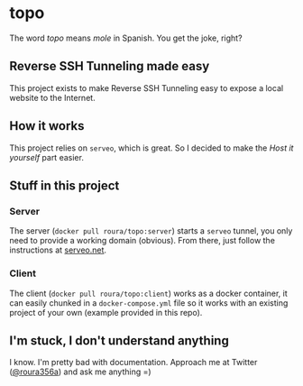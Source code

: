 # topo
The word _topo_ means _mole_ in Spanish. You get the joke, right?

## Reverse SSH Tunneling made easy
This project exists to make Reverse SSH Tunneling easy to expose a local website to the Internet.

## How it works
This project relies on `serveo`, which is great. So I decided to make the _Host it yourself_ part easier.

## Stuff in this project
### Server
The server (`docker pull roura/topo:server`) starts a `serveo` tunnel, you only need to provide a working domain (obvious). From there, just follow the instructions at [serveo.net](https://serveo.net/).

### Client
The client (`docker pull roura/topo:client`) works as a docker container, it can easily chunked in a `docker-compose.yml` file so it works with an existing project of your own (example provided in this repo).

## I'm stuck, I don't understand anything
I know. I'm pretty bad with documentation. Approach me at Twitter ([@roura356a](https://twitter.com/roura356a)) and ask me anything =)
